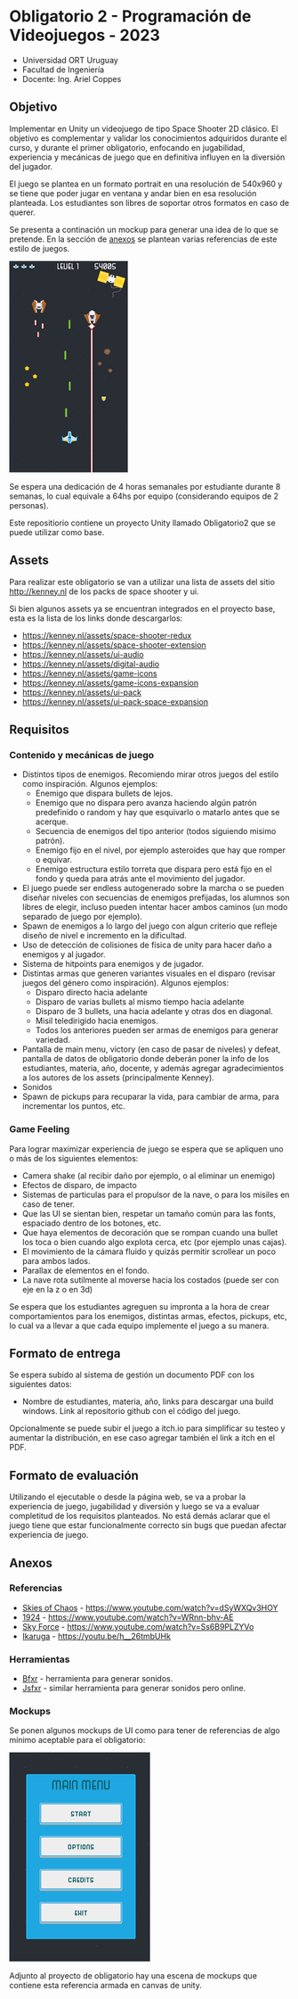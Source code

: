 # Obligatorio 2 - Programación de Videojuegos - 2023

* Universidad ORT Uruguay
* Facultad de Ingeniería
* Docente: Ing. Ariel Coppes

## Objetivo

Implementar en Unity un videojuego de tipo Space Shooter 2D clásico. El objetivo es complementar y validar los conocimientos adquiridos durante el curso, y durante el primer obligatorio, enfocando en jugabilidad, experiencia y mecánicas de juego que en definitiva influyen en la diversión del jugador.

El juego se plantea en un formato portrait en una resolución de 540x960 y se tiene que poder jugar en ventana y andar bien en esa resolución planteada. Los estudiantes son libres de soportar otros formatos en caso de querer.

Se presenta a continación un mockup para generar una idea de lo que se pretende. En la sección de [anexos](#anexos) se plantean varias referencias de este estilo de juegos. 

![Mockup del obligatorio](images/mockup.png)

Se espera una dedicación de 4 horas semanales por estudiante durante 8 semanas, lo cual equivale a 64hs por equipo (considerando equipos de 2 personas). 

Este repositiorio contiene un proyecto Unity llamado Obligatorio2 que se puede utilizar como base.

## Assets

Para realizar este obligatorio se van a utilizar una lista de assets del sitio http://kenney.nl de los packs de space shooter y ui.

Si bien algunos assets ya se encuentran integrados en el proyecto base, esta es la lista de los links donde descargarlos:

* https://kenney.nl/assets/space-shooter-redux
* https://kenney.nl/assets/space-shooter-extension
* https://kenney.nl/assets/ui-audio
* https://kenney.nl/assets/digital-audio
* https://kenney.nl/assets/game-icons
* https://kenney.nl/assets/game-icons-expansion
* https://kenney.nl/assets/ui-pack
* https://kenney.nl/assets/ui-pack-space-expansion

## Requisitos

### Contenido y mecánicas de juego

* Distintos tipos de enemigos. Recomiendo mirar otros juegos del estilo como inspiración. Algunos ejemplos:
  - Enemigo que dispara bullets de lejos.
  - Enemigo que no dispara pero avanza haciendo algún patrón predefinido o random y hay que esquivarlo o matarlo antes que se acerque.
  - Secuencia de enemigos del tipo anterior (todos siguiendo misimo patrón).
  - Enemigo fijo en el nivel, por ejemplo asteroides que hay que romper o equivar.
  - Enemigo estructura estilo torreta que dispara pero está fijo en el fondo y queda para atrás ante el movimiento del jugador.
* El juego puede ser endless autogenerado sobre la marcha o se pueden diseñar niveles con secuencias de enemigos prefijadas, los alumnos son libres de elegir, incluso pueden intentar hacer ambos caminos (un modo separado de juego por ejemplo).
* Spawn de enemigos a lo largo del juego con algun criterio que refleje diseño de nivel e incremento en la dificultad.
* Uso de detección de colisiones de física de unity para hacer daño a enemigos y al jugador.
* Sistema de hitpoints para enemigos y de jugador.
* Distintas armas que generen variantes visuales en el disparo (revisar juegos del género como inspiración). Algunos ejemplos:
  - Disparo directo hacia adelante
  - Disparo de varias bullets al mismo tiempo hacia adelante
  - Disparo de 3 bullets, una hacia adelante y otras dos en diagonal.
  - Misil teledirigido hacia enemigos.
  - Todos los anteriores pueden ser armas de enemigos para generar variedad.
* Pantalla de main menu, victory (en caso de pasar de niveles) y defeat, pantalla de datos de obligatorio donde deberán poner la info de los estudiantes, materia, año, docente, y además agregar agradecimientos a los autores de los assets (principalmente Kenney). 
* Sonidos
* Spawn de pickups para recuparar la vida, para cambiar de arma, para incrementar los puntos, etc.

### Game Feeling

Para lograr maximizar experiencia de juego se espera que se apliquen uno o más de los siguientes elementos:

* Camera shake (al recibir daño por ejemplo, o al eliminar un enemigo)
* Efectos de disparo, de impacto
* Sistemas de particulas para el propulsor de la nave, o para los misiles en caso de tener.
* Que las UI se sientan bien, respetar un tamaño común para las fonts, espaciado dentro de los botones, etc.
* Que haya elementos de decoración que se rompan cuando una bullet los toca o bien cuando algo explota cerca, etc (por ejemplo unas cajas).
* El movimiento de la cámara fluido y quizás permitir scrollear un poco para ambos lados.
* Parallax de elementos en el fondo.
* La nave rota sutilmente al moverse hacia los costados (puede ser con eje en la z o en 3d)

Se espera que los estudiantes agreguen su impronta a la hora de crear comportamientos para los enemigos, distintas armas, efectos, pickups, etc, lo cual va a llevar a que cada equipo implemente el juego a su manera.

## Formato de entrega

Se espera subido al sistema de gestión un documento PDF con los siguientes datos:

* Nombre de estudiantes, materia, año, links para descargar una build windows. Link al repositorio github con el código del juego.

Opcionalmente se puede subir el juego a itch.io para simplificar su testeo y aumentar la distribución, en ese caso agregar también el link a itch en el PDF.

## Formato de evaluación

Utilizando el ejecutable o desde la página web, se va a probar la experiencia de juego, jugabilidad y diversión y luego se va a evaluar completitud de los requisitos planteados. No está demás aclarar que el juego tiene que estar funcionalmente correcto sin bugs que puedan afectar experiencia de juego.

## Anexos

### Referencias

- [Skies of Chaos](https://www.youtube.com/watch?v=dSyWXQv3HOY) - https://www.youtube.com/watch?v=dSyWXQv3HOY
- [1924](https://www.youtube.com/watch?v=WRnn-bhv-AE) - https://www.youtube.com/watch?v=WRnn-bhv-AE
- [Sky Force](https://www.youtube.com/watch?v=Ss6B9PLZYVo) - https://www.youtube.com/watch?v=Ss6B9PLZYVo
- [Ikaruga](https://youtu.be/h__26tmbUHk?t=67) - https://youtu.be/h__26tmbUHk

### Herramientas

- [Bfxr](https://iznaut.itch.io/bfxr) - herramienta para generar sonidos.
- [Jsfxr](https://sfxr.me/) - similar herramienta para generar sonidos pero online.

### Mockups 

Se ponen algunos mockups de UI como para tener de referencias de algo mínimo aceptable para el obligatorio:

![Mockup del obligatorio](images/mockup-ui.png)

Adjunto al proyecto de obligatorio hay una escena de mockups que contiene esta referencia armada en canvas de unity.  